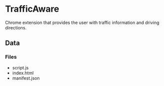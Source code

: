 # TrafficAware
Chrome extension that provides the user with traffic information and driving directions.

## Data
### Files
- script.js
- index.html
- manifest.json
